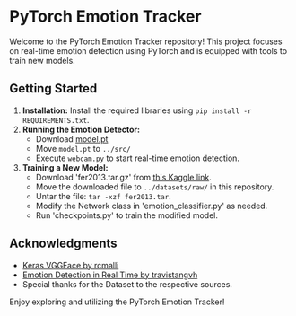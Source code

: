 # PyTorch Emotion Tracker

Welcome to the PyTorch Emotion Tracker repository! This project focuses on real-time emotion detection using PyTorch and is equipped with tools to train new models.

## Getting Started

1. **Installation:** Install the required libraries using `pip install -r REQUIREMENTS.txt`.
2. **Running the Emotion Detector:** 
   - Download [model.pt](https://drive.google.com/file/d/1rWWL2FqNzGQZwKn5WI1_wZFi53loRBVf/view?usp=drive_link)
   - Move `model.pt` to `../src/`
   - Execute `webcam.py` to start real-time emotion detection.
3. **Training a New Model:**
   - Download 'fer2013.tar.gz' from [this Kaggle link](https://www.kaggle.com/c/challenges-in-representation-learning-facial-expression-recognition-challenge/data?select=fer2013.tar.gz).
   - Move the downloaded file to `../datasets/raw/` in this repository.
   - Untar the file: `tar -xzf fer2013.tar`.
   - Modify the Network class in 'emotion_classifier.py' as needed.
   - Run 'checkpoints.py' to train the modified model.

## Acknowledgments

- [Keras VGGFace by rcmalli](https://github.com/rcmalli/keras-vggface)
- [Emotion Detection in Real Time by travistangvh](https://github.com/travistangvh/emotion-detection-in-real-time)
- Special thanks for the Dataset to the respective sources.

Enjoy exploring and utilizing the PyTorch Emotion Tracker!
